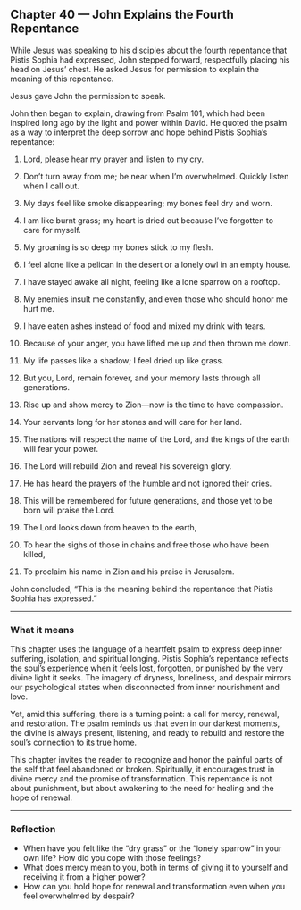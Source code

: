 ## Chapter 40 — John Explains the Fourth Repentance

While Jesus was speaking to his disciples about the fourth repentance that Pistis Sophia had expressed, John stepped forward, respectfully placing his head on Jesus’ chest. He asked Jesus for permission to explain the meaning of this repentance.

Jesus gave John the permission to speak.

John then began to explain, drawing from Psalm 101, which had been inspired long ago by the light and power within David. He quoted the psalm as a way to interpret the deep sorrow and hope behind Pistis Sophia’s repentance:

1. Lord, please hear my prayer and listen to my cry.

2. Don’t turn away from me; be near when I’m overwhelmed. Quickly listen when I call out.

3. My days feel like smoke disappearing; my bones feel dry and worn.

4. I am like burnt grass; my heart is dried out because I’ve forgotten to care for myself.

5. My groaning is so deep my bones stick to my flesh.

6. I feel alone like a pelican in the desert or a lonely owl in an empty house.

7. I have stayed awake all night, feeling like a lone sparrow on a rooftop.

8. My enemies insult me constantly, and even those who should honor me hurt me.

9. I have eaten ashes instead of food and mixed my drink with tears.

10. Because of your anger, you have lifted me up and then thrown me down.

11. My life passes like a shadow; I feel dried up like grass.

12. But you, Lord, remain forever, and your memory lasts through all generations.

13. Rise up and show mercy to Zion—now is the time to have compassion.

14. Your servants long for her stones and will care for her land.

15. The nations will respect the name of the Lord, and the kings of the earth will fear your power.

16. The Lord will rebuild Zion and reveal his sovereign glory.

17. He has heard the prayers of the humble and not ignored their cries.

18. This will be remembered for future generations, and those yet to be born will praise the Lord.

19. The Lord looks down from heaven to the earth,

20. To hear the sighs of those in chains and free those who have been killed,

21. To proclaim his name in Zion and his praise in Jerusalem.

John concluded, “This is the meaning behind the repentance that Pistis Sophia has expressed.”

---

### What it means

This chapter uses the language of a heartfelt psalm to express deep inner suffering, isolation, and spiritual longing. Pistis Sophia’s repentance reflects the soul’s experience when it feels lost, forgotten, or punished by the very divine light it seeks. The imagery of dryness, loneliness, and despair mirrors our psychological states when disconnected from inner nourishment and love.

Yet, amid this suffering, there is a turning point: a call for mercy, renewal, and restoration. The psalm reminds us that even in our darkest moments, the divine is always present, listening, and ready to rebuild and restore the soul’s connection to its true home.

This chapter invites the reader to recognize and honor the painful parts of the self that feel abandoned or broken. Spiritually, it encourages trust in divine mercy and the promise of transformation. This repentance is not about punishment, but about awakening to the need for healing and the hope of renewal.

---

### Reflection

* When have you felt like the “dry grass” or the “lonely sparrow” in your own life? How did you cope with those feelings?
* What does mercy mean to you, both in terms of giving it to yourself and receiving it from a higher power?
* How can you hold hope for renewal and transformation even when you feel overwhelmed by despair?
